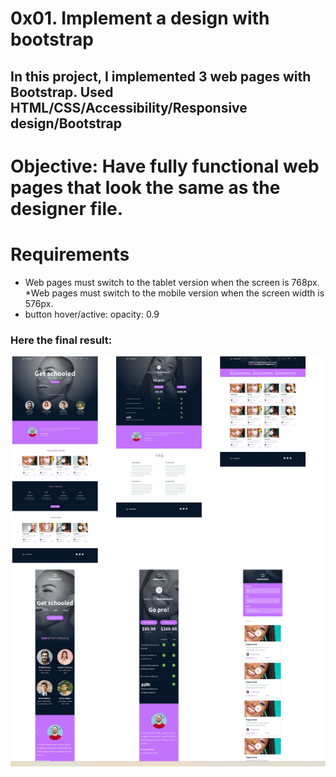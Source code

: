# **0x01. Implement a design with bootstrap**

## In this project, I implemented 3 web pages with Bootstrap. Used HTML/CSS/Accessibility/Responsive design/Bootstrap

# Objective: Have fully functional web pages that look the same as the designer file.

# Requirements
  * Web pages must switch to the tablet version when the screen is 768px.
  *Web pages must switch to the mobile version when the screen width is 576px. 
  * button hover/active: opacity: 0.9
### Here the final result:

<p align="center">
  <img src="images/bootstrapdesign.png" />
</p>